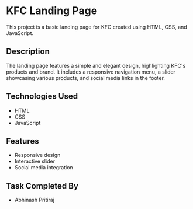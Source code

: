 # KFC Landing Page

This project is a basic landing page for KFC created using HTML, CSS, and JavaScript.

## Description

The landing page features a simple and elegant design, highlighting KFC's products and brand. It includes a responsive navigation menu, a slider showcasing various products, and social media links in the footer.

## Technologies Used

- HTML
- CSS
- JavaScript

## Features

- Responsive design
- Interactive slider
- Social media integration

## Task Completed By

- Abhinash Pritiraj

